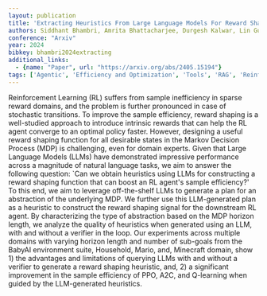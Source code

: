 ```yaml
---
layout: publication
title: 'Extracting Heuristics From Large Language Models For Reward Shaping In Reinforcement Learning'
authors: Siddhant Bhambri, Amrita Bhattacharjee, Durgesh Kalwar, Lin Guan, Huan Liu, Subbarao Kambhampati
conference: "Arxiv"
year: 2024
bibkey: bhambri2024extracting
additional_links:
  - {name: "Paper", url: "https://arxiv.org/abs/2405.15194"}
tags: ['Agentic', 'Efficiency and Optimization', 'Tools', 'RAG', 'Reinforcement Learning']
---
```

Reinforcement Learning (RL) suffers from sample inefficiency in sparse reward
domains, and the problem is further pronounced in case of stochastic
transitions. To improve the sample efficiency, reward shaping is a well-studied
approach to introduce intrinsic rewards that can help the RL agent converge to
an optimal policy faster. However, designing a useful reward shaping function
for all desirable states in the Markov Decision Process (MDP) is challenging,
even for domain experts. Given that Large Language Models (LLMs) have
demonstrated impressive performance across a magnitude of natural language
tasks, we aim to answer the following question: `Can we obtain heuristics using
LLMs for constructing a reward shaping function that can boost an RL agent's
sample efficiency?' To this end, we aim to leverage off-the-shelf LLMs to
generate a plan for an abstraction of the underlying MDP. We further use this
LLM-generated plan as a heuristic to construct the reward shaping signal for
the downstream RL agent. By characterizing the type of abstraction based on the
MDP horizon length, we analyze the quality of heuristics when generated using
an LLM, with and without a verifier in the loop. Our experiments across
multiple domains with varying horizon length and number of sub-goals from the
BabyAI environment suite, Household, Mario, and, Minecraft domain, show 1) the
advantages and limitations of querying LLMs with and without a verifier to
generate a reward shaping heuristic, and, 2) a significant improvement in the
sample efficiency of PPO, A2C, and Q-learning when guided by the LLM-generated
heuristics.
